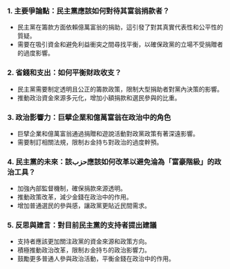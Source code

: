 ### 1. 主要爭論點：民主黨應該如何對待其富翁捐款者？

- 民主黨在籌款方面依賴億萬富翁的捐助，這引發了對其真實代表性和公平性的質疑。
- 需要在吸引資金和避免利益衝突之間尋找平衡，以確保政黨的立場不受捐贈者的過度影響。

### 2. 省錢和支出：如何平衡財政收支？

- 民主黨需要制定透明且公正的籌款政策，限制大型捐助者對黨內決策的影響。
- 推動政治資金來源多元化，增加小額捐款和選民參與的比重。

### 3. 政治影響力：巨擘企業和億萬富翁在政治中的角色

- 巨擘企業和億萬富翁通過捐贈和遊說活動對政黨政策有著深遠影響。
- 需要制訂相關法規，限制お金持ち對政治的過度幹預。

### 4. 民主黨的未來：該حزب應該如何改革以避免淪為「富豪階級」的政治工具？

- 加強內部監督機制，確保捐款來源透明。
- 推動政策改革，減少金錢在政治中的作用。
- 增加普通選民的參與感，讓政黨更貼近民間需求。

### 5. 反思與建言：對目前民主黨的支持者提出建議

- 支持者應該更加關注政黨的資金來源和政策方向。
- 積極推動政治改革，限制お金持ち的政治影響力。
- 鼓勵更多普通人參與政治活動，平衡金錢在政治中的作用。